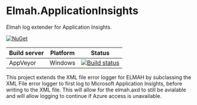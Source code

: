 # Elmah.ApplicationInsights
Elmah log extender for Application Insights.

[![NuGet](https://img.shields.io/nuget/v/Cake.svg)](https://www.nuget.org/packages/Elmah.ApplicationInsights/) 

| Build server                | Platform     | Status                                                                                                                    |
|-----------------------------|--------------|---------------------------------------------------------------------------------------------------------------------------|
| AppVeyor                    | Windows      | [![Build status](https://ci.appveyor.com/api/projects/status/871sl0o3x6joiff7?svg=true)](https://ci.appveyor.com/project/RadioSystems/elmah-applicationinsights)      |


This project extends the XML file error logger for ELMAH by subclassing the XML File error logger to first log to Microsoft Application Insights, before writing to the XML file. This will allow for the elmah.axd to still be avialable and will allow logging to continue if Azure access is unavailable.
